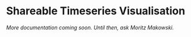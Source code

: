 # Shareable Timeseries Visualisation

_More documentation coming soon. Until then, ask Moritz Makowski._
